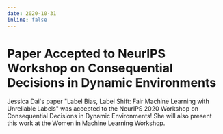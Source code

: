 ```yaml
---
date: 2020-10-31
inline: false
---
```


# Paper Accepted to NeurIPS Workshop on Consequential Decisions in Dynamic Environments

Jessica Dai's paper "Label Bias, Label Shift: Fair Machine Learning with Unreliable Labels" was accepted to the NeurIPS 2020 Workshop on Consequential Decisions in Dynamic Environments! She will also present this work at the Women in Machine Learning Workshop.
